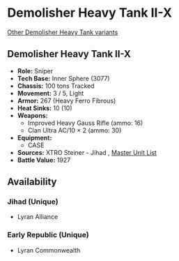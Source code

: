 # Demolisher Heavy Tank II-X 

[Other Demolisher Heavy Tank variants](../demolisher_heavy_tank.md) 

## Demolisher Heavy Tank II-X 

- **Role:** Sniper 
- **Tech Base:** Inner Sphere (3077) 
- **Chassis:** 100 tons Tracked 
- **Movement:** 3 / 5, Light 
- **Armor:** 267 (Heavy Ferro Fibrous) 
- **Heat Sinks:** 10 (10) 
- **Weapons:** 
  - Improved Heavy Gauss Rifle (ammo: 16) 
  - Clan Ultra AC/10 × 2 (ammo: 30) 
- **Equipment:** 
  - CASE 
- **Sources:** XTRO Steiner - Jihad , [Master Unit List](http://masterunitlist.info/Unit/Details/4069/demolisher-ii-heavy-tank-ii-x) 
- **Battle Value:** 1927 

## Availability 

### Jihad (Unique) 

- Lyran Alliance 

### Early Republic (Unique) 

- Lyran Commonwealth 

